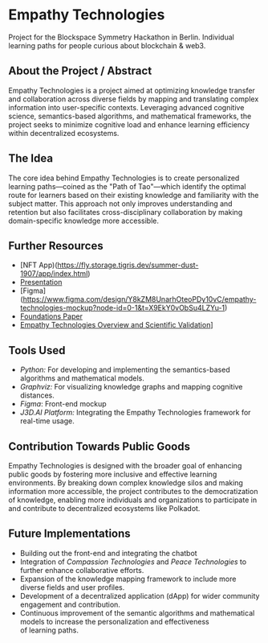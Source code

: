 # Empathy Technologies

Project for the Blockspace Symmetry Hackathon in Berlin. Individual learning paths for people curious about blockchain & web3.

## About the Project / Abstract

Empathy Technologies is a project aimed at optimizing knowledge transfer and collaboration across diverse fields by mapping and translating complex information into user-specific contexts. Leveraging advanced cognitive science, semantics-based algorithms, and mathematical frameworks, the project seeks to minimize cognitive load and enhance learning efficiency within decentralized ecosystems.

## The Idea

The core idea behind Empathy Technologies is to create personalized learning paths—coined as the "Path of Tao"—which identify the optimal route for learners based on their existing knowledge and familiarity with the subject matter. This approach not only improves understanding and retention but also facilitates cross-disciplinary collaboration by making domain-specific knowledge more accessible.

## Further Resources

-  [NFT App)(https://fly.storage.tigris.dev/summer-dust-1907/app/index.html)
-  [Presentation](https://www.canva.com/design/DAGOd680kCE/CIw3fPEoWmXc5946PZD69A/edit?utm_content=DAGOd680kCE&utm_campaign=designshare&utm_medium=link2&utm_source=sharebutton)
-  [Figma] (https://www.figma.com/design/Y8kZM8UnarhOteoPDy10vC/empathy-technologies-mockup?node-id=0-1&t=X9EkY0vObSu4LZYu-1)
-  [ Foundations Paper](https://docs.google.com/document/d/1MCrJcOvVtQ7ZEGNEibEpj5ZUrBDh37fGLZAuS8LnsMM/edit?usp=sharing)
-  [Empathy Technologies Overview and Scientific Validation](https://docs.google.com/document/d/1qQBbzY4mbjBSnqHVDtE7XsZNjlnuGw78p6dDgrylmAU/edit?usp=sharing)]



## Tools Used

-   _Python:_ For developing and implementing the semantics-based algorithms and mathematical models.
-   _Graphviz:_ For visualizing knowledge graphs and mapping cognitive distances.
-   _Figma_: Front-end mockup
-   _J3D.AI Platform:_ Integrating the Empathy Technologies framework for real-time usage.

## Contribution Towards Public Goods

Empathy Technologies is designed with the broader goal of enhancing public goods by fostering more inclusive and effective learning environments. By breaking down complex knowledge silos and making information more accessible, the project contributes to the democratization of knowledge, enabling more individuals and organizations to participate in and contribute to decentralized ecosystems like Polkadot.

## Future Implementations

-   Building out the front-end and integrating the chatbot
-   Integration of _Compassion Technologies_ and _Peace Technologies_ to further enhance collaborative efforts.
-   Expansion of the knowledge mapping framework to include more diverse fields and user profiles.
-   Development of a decentralized application (dApp) for wider community engagement and contribution.
-   Continuous improvement of the semantic algorithms and mathematical models to increase the personalization and effectiveness of learning paths.
